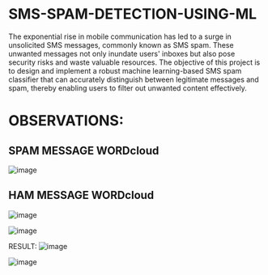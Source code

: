 # SMS-SPAM-DETECTION-USING-ML
The exponential rise in mobile communication has led to a surge in unsolicited SMS messages, commonly known as SMS spam. These unwanted messages not only inundate users' inboxes but also pose security risks and waste valuable resources. The objective of this project is to design and implement a robust machine learning-based SMS spam classifier that can accurately distinguish between legitimate messages and spam, thereby enabling users to filter out unwanted content effectively.

# OBSERVATIONS:
## SPAM MESSAGE WORDcloud
![image](https://github.com/arav02/SMS-SPAM-DETECTION-USING-ML/assets/83217942/04b21858-4352-40db-b156-a54b3f53f356)
## HAM MESSAGE WORDcloud
![image](https://github.com/arav02/SMS-SPAM-DETECTION-USING-ML/assets/83217942/0cb168b0-4b13-4075-93a4-dba06d7326ab)

![image](https://github.com/arav02/SMS-SPAM-DETECTION-USING-ML/assets/83217942/55104789-9566-41be-a485-9c22f0ad66bd)







RESULT:
![image](https://github.com/arav02/SMS-SPAM-DETECTION-USING-ML/assets/83217942/3fff58f5-8a46-473e-9af7-701dba172e1a)

![image](https://github.com/arav02/SMS-SPAM-DETECTION-USING-ML/assets/83217942/7f9c0ccb-0712-43c8-821c-24ec44d1f13d)
